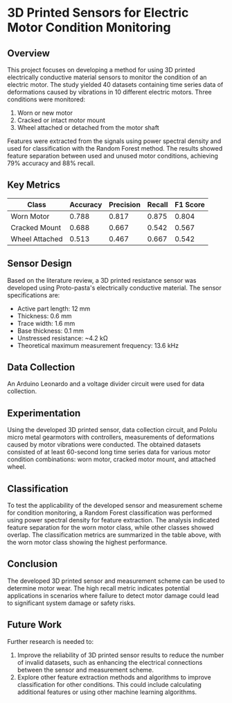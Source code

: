 # 3D Printed Sensors for Electric Motor Condition Monitoring

## Overview

This project focuses on developing a method for using 3D printed electrically conductive material sensors to monitor the condition of an electric motor. The study yielded 40 datasets containing time series data of deformations caused by vibrations in 10 different electric motors. Three conditions were monitored:
1. Worn or new motor
2. Cracked or intact motor mount
3. Wheel attached or detached from the motor shaft

Features were extracted from the signals using power spectral density and used for classification with the Random Forest method. The results showed feature separation between used and unused motor conditions, achieving 79% accuracy and 88% recall.

## Key Metrics

| Class                  | Accuracy | Precision | Recall | F1 Score |
|------------------------|----------|-----------|--------|----------|
| Worn Motor             | 0.788    | 0.817     | 0.875  | 0.804    |
| Cracked Mount          | 0.688    | 0.667     | 0.542  | 0.567    |
| Wheel Attached         | 0.513    | 0.467     | 0.667  | 0.542    |

## Sensor Design

Based on the literature review, a 3D printed resistance sensor was developed using Proto-pasta's electrically conductive material. The sensor specifications are:
- Active part length: 12 mm
- Thickness: 0.6 mm
- Trace width: 1.6 mm
- Base thickness: 0.1 mm
- Unstressed resistance: ~4.2 kΩ
- Theoretical maximum measurement frequency: 13.6 kHz

## Data Collection

An Arduino Leonardo and a voltage divider circuit were used for data collection.

## Experimentation

Using the developed 3D printed sensor, data collection circuit, and Pololu micro metal gearmotors with controllers, measurements of deformations caused by motor vibrations were conducted. The obtained datasets consisted of at least 60-second long time series data for various motor condition combinations: worn motor, cracked motor mount, and attached wheel.

## Classification

To test the applicability of the developed sensor and measurement scheme for condition monitoring, a Random Forest classification was performed using power spectral density for feature extraction. The analysis indicated feature separation for the worn motor class, while other classes showed overlap. The classification metrics are summarized in the table above, with the worn motor class showing the highest performance.

## Conclusion

The developed 3D printed sensor and measurement scheme can be used to determine motor wear. The high recall metric indicates potential applications in scenarios where failure to detect motor damage could lead to significant system damage or safety risks. 

## Future Work

Further research is needed to:
1. Improve the reliability of 3D printed sensor results to reduce the number of invalid datasets, such as enhancing the electrical connections between the sensor and measurement scheme.
2. Explore other feature extraction methods and algorithms to improve classification for other conditions. This could include calculating additional features or using other machine learning algorithms.

